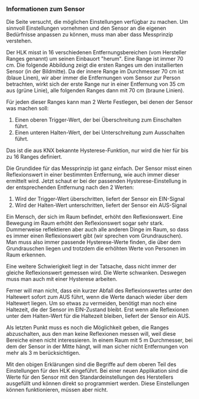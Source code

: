﻿### Informationen zum Sensor

Die Seite versucht, die möglichen Einstellungen verfügbar zu machen. Um sinnvoll Einstellungen vornehmen und den Sensor an die eigenen Bedürfnisse anpassen zu können, muss man aber dass Messprinzip verstehen.

Der HLK misst in 16 verschiedenen Entfernungsbereichen (vom Hersteller Ranges genannt) um seinen Einbauort "herum". Eine Range ist immer 70 cm. Die folgende Abbildung zeigt die ersten Ranges um den installierten Sensor (in der Bildmitte). Da der innere Range im Durchmesser 70 cm ist (blaue Linen), wir aber immer die Entfernungen vom Sensor zur Person betrachten, wirkt sich der erste Range nur in einer Entfernung von 35 cm aus (grüne Linie), alle folgenden Ranges dann mit 70 cm (braune Linien).


Für jeden dieser Ranges kann man 2 Werte Festlegen, bei denen der Sensor was machen soll: 
 
1. Einen oberen Trigger-Wert, der bei Überschreitung zum Einschalten führt. 
2. Einen unteren Halten-Wert, der bei Unterschreitung zum Ausschalten führt.

Das ist die aus KNX bekannte Hysterese-Funktion, nur wird die hier für bis zu 16 Ranges definiert.

Die Grundidee für das Messprinzip ist ganz einfach. Der Sensor misst einen Reflexionswert in einer bestimmten Entfernung, wie auch immer dieser ermittelt wird. Jetzt schaut er bei der passenden Hysterese-Einstellung in der entsprechenden Entfernung nach den 2 Werten:

1. Wird der Trigger-Wert überschritten, liefert der Sensor ein EIN-Signal
2. Wird der Halten-Wert unterschritten, liefert der Sensor ein AUS-Signal

Ein Mensch, der sich im Raum befindet, erhöht den Reflexionswert. Eine Bewegung im Raum erhöht den Reflexionswert sogar sehr stark. Dummerweise reflektieren aber auch alle anderen Dinge im Raum, so dass es immer einen Reflexionswert gibt (wir sprechen vom Grundrauschen). Man muss also immer passende Hysterese-Werte finden, die über dem Grundrauschen liegen und trotzdem die erhöhten Werte von Personen im Raum erkennen.

Eine weitere Schwierigkeit liegt in der Tatsache, dass nicht immer der gleiche Reflexionswert gemessen wird. Die Werte schwanken. Deswegen muss man auch mit einer Hysterese arbeiten.

Ferner will man nicht, dass ein kurzer Abfall des Reflexionswertes unter den Haltewert sofort zum AUS führt, wenn die Werte danach wieder über dem Haltewert liegen. Um so etwas zu vermeiden, benötigt man noch eine Haltezeit, die der Sensor im EIN-Zustand bleibt. Erst wenn alle Reflexionen unter dem Halten-Wert für die Haltezeit bleiben, liefert der Sensor ein AUS.

Als letzten Punkt muss es noch die Möglichkeit geben, die Ranges abzuschalten, aus den man keine Reflexionen messen will, weil diese Bereiche einen nicht interessieren. In einem Raum mit 5 m Durchmesser, bei dem der Sensor in der Mitte hängt, will man sicher nicht Entfernungen von mehr als 3 m berücksichtigen.

Mit den obigen Erklärungen sind die Begriffe auf dem oberen Teil des Einstellungen für den HLK eingeführt. Bei einer neuen Applikation sind die Werte für den Sensor mit den Standardeinstellungen des Herstellers ausgefüllt und können direkt so programmiert werden. Diese Einstellungen können funktionieren, müssen aber nicht.



